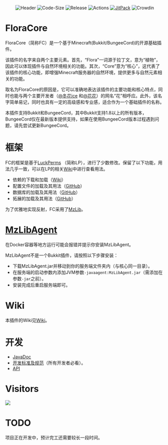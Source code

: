 <!--- @formatter:off --->
<div align="center">

![Header](https://capsule-render.vercel.app/api?type=Waving&color=timeGradient&height=200&animation=fadeIn&section=header&text=FloraCore&fontSize=100)
![Code-Size](https://img.shields.io/github/languages/code-size/FloraCore/FloraCore?style=flat-square)
![Release](https://img.shields.io/github/v/release/FloraCore/FloraCore?style=flat-square)
![Actions](https://img.shields.io/github/actions/workflow/status/FloraCore/FloraCore/gradle-publish.yml?style=flat-square)
[![JitPack](https://jitpack.io/v/FloraCore/FloraCore.svg)](https://jitpack.io/#FloraCore/FloraCore)
![Crowdin](https://badges.crowdin.net/floracore/localized.svg)

</div>

# FloraCore

FloraCore（简称FC）是一个基于Minecraft(Bukkit/BungeeCord)的开源基础插件。

该插件的名字来自两个主要元素。首先，“Flora”一词源于拉丁文，意为“植物”，因此可以体现插件与自然环境相关的功能。其次，“Core”意为“核心”，这代表了该插件的核心功能，即增强Minecraft服务器的自然环境，提供更多与自然元素相关的功能。

取名为FloraCore的原因是，它可以准确地表达该插件的主要功能和核心特点，同时也能与两个主要开发者（[@冬花ice](https://github.com/flowerinsnowdh)
和[@花花](https://github.com/xLikeWATCHDOG/)）的网名“花”相呼应。此外，该名字简单易记，同时也具有一定的高级感和专业感，适合作为一个基础插件的名称。

本插件支持Bukkit和BungeeCord，其中Bukkit支持1.8以上的所有版本，BungeeCord仅在最新版本提供支持，如果在使用BungeeCord版本过程遇到问题，请先尝试更新BungeeCord。

# 框架

FC的框架是基于[LuckPerms](https://luckperms.net/)
（简称LP），进行了少数修改。保留了以下功能，用法几乎一致，可以在LP的相关[Wiki](https://luckperms.net/wiki)中进行查看用法。

- 依赖的下载和加载（[Wiki](https://luckperms.net/wiki/Extensions)）
- 配置文件的加载及其用法（[GitHub](https://github.com/LuckPerms/LuckPerms/tree/master/common/src/main/java/me/lucko/luckperms/common/config)）
- 数据库的加载及其用法（[GitHub](https://github.com/LuckPerms/LuckPerms/tree/master/common/src/main/java/me/lucko/luckperms/common/storage)）
- 拓展的加载及其用法（[GitHub](https://github.com/LuckPerms/LuckPerms/tree/master/common/src/main/java/me/lucko/luckperms/common/extension)）

为了优雅地实现反射，FC采用了[MzLib](https://github.com/BugCleanser/MzLib_old)。

# [MzLibAgent](./libs/MzLibAgent.jar)

在Docker容器等地方运行可能会报错并提示你安装MzLibAgent。

MzLibAgent不是一个Bukkit插件，请按照以下步骤安装：

- 下载MzLibAgent.jar并移动到你的服务端文件夹内（与核心同一目录）。
- 在服务端的启动参数内添加JVM参数`-javaagent:MzLibAgent.jar`（需添加在参数`-jar`之前）。
- 安装完成后重启服务端即可。

# Wiki

本插件的Wiki见[Wiki](https://github.com/FloraCore/FloraCore/wiki)。

# 开发

- [JavaDoc](https://floracore.github.io/index.html)
- [开发标准及规范](./documentation/STANDARD.md)（所有开发者必看）。
- [API](https://github.com/FloraCore/FloraCore/wiki/API)

# Visitors

![](https://count.getloli.com/get/@FloraCore?theme=rule34)

# TODO

项目正在开发中，预计完工还需要较长一段时间。

